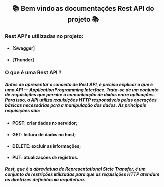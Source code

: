 <h2 align="center"> 📚 Bem vindo as documentações Rest API do projeto 📚 </h2>

### Rest API's utilizadas no projeto:

* #### [Swagger]
* #### [Thunder]


### O que é uma Rest API ?

##### Antes de apresentar o conceito de Rest API, é preciso explicar o que é uma API — Application Programming Interface. Trata-se de um conjunto de requisições que permite a comunicação de dados entre aplicações. Para isso, a API utiliza requisições HTTP responsáveis pelas operações básicas necessárias para a manipulação dos dados. As principais requisições são:

* #### POST: criar dados no servidor;
* #### GET: leitura de dados no host;
* #### DELETE: excluir as informações;
* #### PUT: atualizações de registros.

##### Rest, que é a abreviatura de Representational State Transfer, é um conjunto de restrições utilizadas para que as requisições HTTP atendam as diretrizes definidas na arquitetura.


